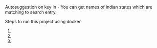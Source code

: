 Autosuggestion on key in - You can get names of indian states which are matching to search entry.

Steps to run this project using docker

1)
2)
3)

